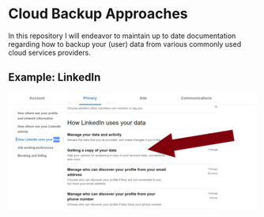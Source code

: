 # Cloud Backup Approaches
In this repository I will endeavor to maintain up to date documentation regarding how to backup your (user) data from various commonly used cloud services providers. 

## Example: LinkedIn

![LinkedIn](/images/0108.png)
